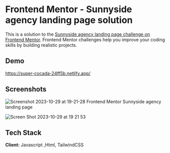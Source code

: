 # Frontend Mentor - Sunnyside agency landing page solution

This is a solution to the [Sunnyside agency landing page challenge on Frontend Mentor](https://www.frontendmentor.io/challenges/sunnyside-agency-landing-page-7yVs3B6ef). 
Frontend Mentor challenges help you improve your coding skills by building realistic projects.

## Demo
https://super-cocada-24ff5b.netlify.app/
## Screenshots
![Screenshot 2023-10-29 at 19-21-28 Frontend Mentor Sunnyside agency landing page](https://github.com/zablon-oigo/sunnysideLandingPage/assets/143833326/625772ed-7b3e-4a72-b8fa-43fe0cc9c440)

![Screen Shot 2023-10-29 at 19 21 53](https://github.com/zablon-oigo/sunnysideLandingPage/assets/143833326/651ee4ea-c76f-4c7b-8606-238ec5a99fec)


## Tech Stack
**Client:** Javascript ,Html, TailwindCSS

